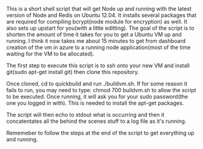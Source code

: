 This is a short shell script that will get Node up and running with the latest version of Node and Redis on Ubuntu 12.04.  It installs several packages that are required for compiling bcrypt(node module for encryption) as well.  It also sets up upstart for you(with a little editting).  The goal of the script is to shorten the amount of time it takes for you to get a Ubuntu VM up and running.  I think it now takes me about 15 minutes to get from dashboard creation of the vm in azure to a running node application(most of the time waiting for the VM to be allocated). 

The first step to execute this script is to ssh onto your new VM and install git(sudo apt-get install git) then clone this repository. 

Once cloned, cd to quickbuild and run ./buildvm.sh.  If for some reason it fails to run, you may need to type: chmod 700 buildvm.sh  to allow the script to be executed.  Once running, it will ask you for your sudo password(the one you logged in with).  This is needed to install the apt-get packages.

The script will then echo to stdout what is occurring and then it concatentates all the behind the scenes stuff to a log file as it's running.  

Rememeber to follow the steps at the end of the script to get everything up and running.